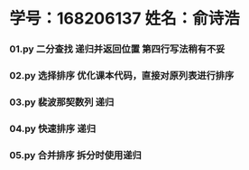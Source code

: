 # 学号：168206137 姓名：俞诗浩 
### 01.py 二分查找 递归并返回位置 第四行写法稍有不妥
### 02.py 选择排序 优化课本代码，直接对原列表进行排序
### 03.py 裴波那契数列 递归
### 04.py 快速排序 递归
### 05.py 合并排序 拆分时使用递归
